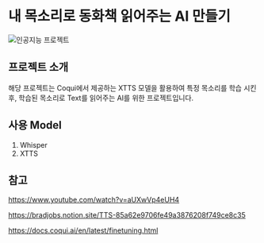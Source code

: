 # 내 목소리로 동화책 읽어주는 AI 만들기

![인공지능 프로젝트](https://github.com/user-attachments/assets/35ca9f49-8e1f-497f-a273-6f8b026a1764)


## 프로젝트 소개
해당 프로젝트는 Coqui에서 제공하는 XTTS 모델을 활용하여 특정 목소리를 학습 시킨 후, 학습된 목소리로 Text를 읽어주는 AI를 위한 프로젝트입니다. 

## 사용 Model
1. Whisper
2. XTTS

## 참고

https://www.youtube.com/watch?v=aUXwVp4eUH4

https://bradjobs.notion.site/TTS-85a62e9706fe49a3876208f749ce8c35

https://docs.coqui.ai/en/latest/finetuning.html


